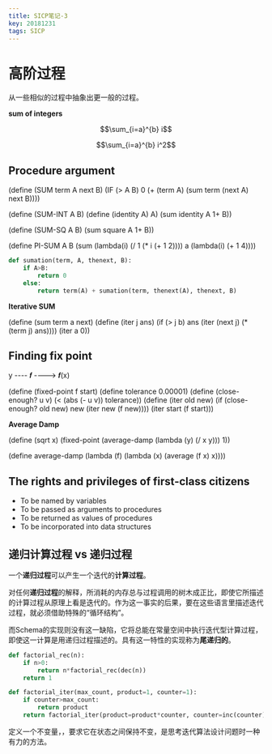 ```yaml
---
title: SICP笔记-3
key: 20181231
tags: SICP
---
```



# 高阶过程

从一些相似的过程中抽象出更一般的过程。

**sum of integers**

$$\sum_{i=a}^{b} i$$

$$\sum_{i=a}^{b} i^2$$

## Procedure argument

(define (SUM term A next B)
(IF (> A B) 
    0
    (+ (term A)
        (sum term
            (next A)
            next
            B))))

(define (SUM-INT A B)
    (define (identity A) A)
    (sum identity A 1+ B))

(define (SUM-SQ A B)
    (sum square A 1+ B))

(define PI-SUM A B 
    (sum (lambda(i) (/ 1 (* i (+ 1 2))))
    a
    (lambda(i) (+ 1 4))))

```python
def sumation(term, A, thenext, B):
    if A>B:
        return 0
    else:
        return term(A) + sumation(term, thenext(A), thenext, B)
```

**Iterative SUM**

(define (sum term a next)
    (define (iter j ans)
        (if (> j b)
            ans
        (iter (next j)
              (* (term j) ans))))
    (iter a 0))


## Finding fix point

y ---- 𝒇 ----> 𝒇(x)

(define (fixed-point f start)
    (define tolerance 0.00001)
    (define (close-enough? u v)
        (< (abs (- u v)) tolerance))
    (define (iter old new)
        (if (close-enough? old new)
            new
            (iter new (f new))))
    (iter start (f start)))

**Average Damp**

(define (sqrt x)
    (fixed-point
        (average-damp (lambda (y) (/ x y)))
        1))

(define average-damp
    (lambda (f)
        (lambda (x) (average (f x) x))))


## The rights and privileges of first-class citizens

* To be named by variables
* To be passed as arguments to procedures
* To be returned as values of procedures
* To be incorporated into data structures

## 递归计算过程 vs 递归过程

一个**递归过程**可以产生一个迭代的**计算过程**。

对任何**递归过程**的解释，所消耗的内存总与过程调用的树木成正比，即使它所描述的计算过程从原理上看是迭代的。作为这一事实的后果，要在这些语言里描述迭代过程，就必须借助特殊的“循环结构”。

而Schema的实现则没有这一缺陷，它将总能在常量空间中执行迭代型计算过程，即使这一计算是用递归过程描述的。具有这一特性的实现称为**尾递归的**。

```python
def factorial_rec(n):
    if n>0:
        return n*factorial_rec(dec(n))
    return 1

def factorial_iter(max_count, product=1, counter=1):
    if counter>max_count:
        return product
    return factorial_iter(product=product*counter, counter=inc(counter), max_count=max_count)
```

定义一个不变量，，要求它在状态之间保持不变，是思考迭代算法设计问题时一种有力的方法。